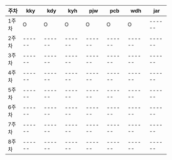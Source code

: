 | 주차 | kky | kdy |kyh | pjw | pcb | wdh | jar |
|------|------|------|------|------|------|------|------|
| 1주차 | O | O | O | O | O | O |------|
| 2주차 |------|------|------|------|------|------|------|
| 3주차 |------|------|------|------|------|------|------|
| 4주차 |------|------|------|------|------|------|------|
| 5주차 |------|------|------|------|------|------|------|
| 6주차 |------|------|------|------|------|------|------|
| 7주차 |------|------|------|------|------|------|------|
| 8주차 |------|------|------|------|------|------|------|
